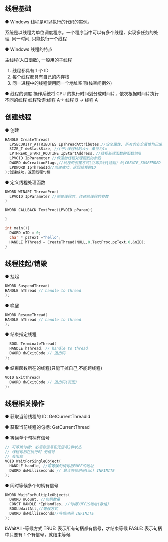 ## 线程基础

● Windows 线程是可以执行的代码的实例。

系统是以线程为单位调度程序。一个程序当中可以有多个线程，实现多任务的处理. 同一时间, 只能执行一个线程

● Windows 线程的特点

主线程(入口函数), 一般用的子线程

1. 线程都具有 1 个 ID
2. 每个线程都具有自己的内存栈
3. 同一进程中的线程使用同一个地址空间(栈空间例外)

● 线程的调度
操作系统将 CPU 的执行时间划分成时间片，依次根据时间片执行不同的线程
线程轮询:线程 A-> 线程 B -> 线程 A

## 创建线程

● 创建

```cpp
HANDLE CreateThread(
  LPSECURITY_ATTRIBUTES IpThreadAttributes,//安全属性, 所有的安全属性均已废弃, 设置为NULL即可
  SIZE_T dwStackSize, //(子)线程栈的大小 单位为1m
  LPTHREAD_START_ROUTINE IpStartAddress，//线程处理函数的函数地址
  LPVOID IpParameter //传递给线程处理函数的参数
  DWORD dwCreationFlags,//线程的创建方式(立即执行|挂起) 0|CREATE_SUSPENDED
  LPDWORD IpThreadId//创建成功，返回线程的ID
);创建成功，返回线程句柄
```

● 定义线程处理函数

```cpp
DWORD WINAPI ThreadProc(
  LPVOID IpParameter //创建线程时，传递给线程的参数
)
```

```cpp
DWORD CALLBACK TextProc(LPVOID pParam){

}

int main(){
  DWORD nID = 0;
  char * pzText ="hello";
  HANDLE hThread = CreateThread(NULL,0,TextProc,pzText,0,&nID);
}
```

## 线程挂起/销毁

● 挂起

```cpp
DWORD SuspendThread(
HANDLE hThread // handle to thread
);
```

● 唤醒

```cpp
DWORD ResumeThread(
HANDLE hThread // handle to thread
);
```

● 结束指定线程

```cpp
  BOOL TerminateThread(
  HANDLE hThread, // handle to thread
  DWORD dwExitCode // 退出码
);
```

● 结束函数所在的线程(只能干掉自己,不能跨线程)

```cpp
VOID ExitThread(
  DWORD dwExitCode // 退出码(死因)
):
```

## 线程相关操作

● 获取当前线程的 ID: GetCurrentThreadId

● 获取当前线程的句柄: GetCurrentThread

● 等候单个句柄有信号

```cpp
// 可等候句柄: 必须有信号和无信号2种状态
// 线程句柄在执行时 无信号
// 会阻塞
VOID WaitForSingleObject(
  HANDLE handle, //可等候句柄句柄BUFF的地址
  DWORD dwMilliseconds // 最大等候时间(ms) INFINITE
);
```

● 同时等候多个句柄有信号

```cpp
DWORD WaitForMultipleObjects(
  DWORD nCount, //句柄数量
  CONST HANDLE *IpHandles, //句柄BUFF的地址(数组)
  BOOLbWaitAll,//等候方式
  DWORD dwMilliseconds//等候时间 INFINITE
);
```

bWaitAll -等候方式
  TRUE: 表示所有句柄都有信号，才结束等候
  FASLE: 表示句柄中只要有 1 个有信号，就结束等候
